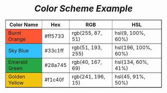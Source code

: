  <h1 style="text-align:center; font-style:italic;">Color Scheme Example</h1>

 <table border="1">
        <thead>
            <tr>
                <th>Color Name</th>
                <th>Hex</th>
                <th>RGB</th>
                <th>HSL</th>
            </tr>
        </thead>
        <tbody>
            <tr>
                <td style="background-color: #ff5733;">Burnt Orange</td>
                <td>#ff5733</td>
                <td>rgb(255, 87, 51)</td>
                <td>hsl(9, 100%, 60%)</td>
            </tr>
            <tr>
                <td style="background-color: #33c1ff;">Sky Blue</td>
                <td>#33c1ff</td>
                <td>rgb(51, 193, 255)</td>
                <td>hsl(196, 100%, 60%)</td>
            </tr>
            <tr>
                <td style="background-color: #28a745;">Emerald Green</td>
                <td>#28a745</td>
                <td>rgb(40, 167, 69)</td>
                <td>hsl(134, 60%, 41%)</td>
            </tr>
            <tr>
                <td style="background-color: #f1c40f;">Golden Yellow</td>
                <td>#f1c40f</td>
                <td>rgb(241, 196, 15)</td>
                <td>hsl(45, 91%, 50%)</td>
            </tr>
        </tbody>
    </table>

</body>
</html>
